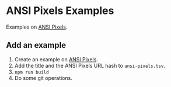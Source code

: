 ANSI Pixels Examples
======================

Examples on [ANSI Pixels](https://kui.github.io/ansi_pixels/).


Add an example
----------------

1. Create an example on [ANSI Pixels](https://kui.github.io/ansi_pixels/).
2. Add the title and the ANSI Pixels URL hash to `ansi-pixels.tsv`.
3. `npm run build`
4. Do some git operations.
